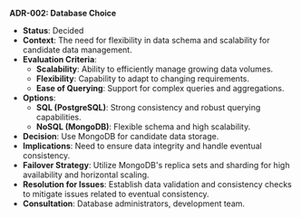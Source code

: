 **ADR-002: Database Choice**
   - **Status**: Decided
   - **Context**: The need for flexibility in data schema and scalability for candidate data management.
   - **Evaluation Criteria**: 
     - **Scalability**: Ability to efficiently manage growing data volumes.
     - **Flexibility**: Capability to adapt to changing requirements.
     - **Ease of Querying**: Support for complex queries and aggregations.
   - **Options**:
     - **SQL (PostgreSQL)**: Strong consistency and robust querying capabilities.
     - **NoSQL (MongoDB)**: Flexible schema and high scalability.
   - **Decision**: Use MongoDB for candidate data storage.
   - **Implications**: Need to ensure data integrity and handle eventual consistency.
   - **Failover Strategy**: Utilize MongoDB's replica sets and sharding for high availability and horizontal scaling.
   - **Resolution for Issues**: Establish data validation and consistency checks to mitigate issues related to eventual consistency.
   - **Consultation**: Database administrators, development team.


